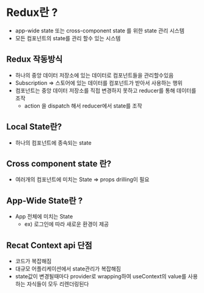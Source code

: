 # Redux란 ?

- app-wide state 또는 cross-component state 를 위한 state 관리 시스템
- 모든 컴포넌트의 state를 관리 할수 있는 시스템

## Redux 작동방식

- 하나의 중앙 데이터 저장소에 있는 데이터로 컴포넌트들을 관리할수있음
- Subscription => 스토어에 있는 데이터를 컴포넌트가 받아서 사용하는 행위
- 컴포넌트는 중앙 데이터 저장소를 직접 변경하지 못하고 reducer를 통해 데이터를 조작
  - action 을 dispatch 해서 reducer에서 state를 조작

## Local State란?

- 하나의 컴포넌트에 종속되는 state

## Cross component state 란?

- 여러개의 컴포넌트에 미치는 State => props drilling이 필요

## App-Wide State란 ?

- App 전체에 미치는 State
  - ex) 로그인에 따라 새로운 환경이 제공

## Recat Context api 단점

- 코드가 복잡해짐
- 대규모 어플리케이션에서 state관리가 복잡해짐
- state값이 변경될때마다 provider로 wrapping하여 useContext의 value를 사용하는 자식들이 모두 리렌더링된다
